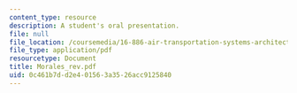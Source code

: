 ```yaml
---
content_type: resource
description: A student's oral presentation.
file: null
file_location: /coursemedia/16-886-air-transportation-systems-architecting-spring-2004/0c461b7dd2e401563a3526acc9125840_Morales_rev.pdf
file_type: application/pdf
resourcetype: Document
title: Morales_rev.pdf
uid: 0c461b7d-d2e4-0156-3a35-26acc9125840
---
```

